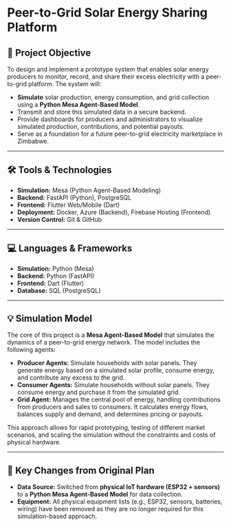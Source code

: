 # Peer-to-Grid Solar Energy Sharing Platform

## 🎯 Project Objective
To design and implement a prototype system that enables solar energy producers to monitor, record, and share their excess electricity with a peer-to-grid platform. The system will:
- **Simulate** solar production, energy consumption, and grid collection using a **Python Mesa Agent-Based Model**.
- Transmit and store this simulated data in a secure backend.
- Provide dashboards for producers and administrators to visualize simulated production, contributions, and potential payouts.
- Serve as a foundation for a future peer-to-grid electricity marketplace in Zimbabwe.

---

## 🛠 Tools & Technologies
- **Simulation:** Mesa (Python Agent-Based Modeling)
- **Backend:** FastAPI (Python), PostgreSQL
- **Frontend:** Flutter Web/Mobile (Dart)
- **Deployment:** Docker, Azure (Backend), Firebase Hosting (Frontend)
- **Version Control:** Git & GitHub

---

## 💻 Languages & Frameworks
- **Simulation:** Python (Mesa)
- **Backend:** Python (FastAPI)
- **Frontend:** Dart (Flutter)
- **Database:** SQL (PostgreSQL)

---

## 💡 Simulation Model
The core of this project is a **Mesa Agent-Based Model** that simulates the dynamics of a peer-to-grid energy network. The model includes the following agents:

- **Producer Agents:** Simulate households with solar panels. They generate energy based on a simulated solar profile, consume energy, and contribute any excess to the grid.
- **Consumer Agents:** Simulate households without solar panels. They consume energy and purchase it from the simulated grid.
- **Grid Agent:** Manages the central pool of energy, handling contributions from producers and sales to consumers. It calculates energy flows, balances supply and demand, and determines pricing or payouts.

This approach allows for rapid prototyping, testing of different market scenarios, and scaling the simulation without the constraints and costs of physical hardware. 

---

## 📝 Key Changes from Original Plan
- **Data Source:** Switched from **physical IoT hardware (ESP32 + sensors)** to a **Python Mesa Agent-Based Model** for data collection.
- **Equipment:** All physical equipment lists (e.g., ESP32, sensors, batteries, wiring) have been removed as they are no longer required for this simulation-based approach.
